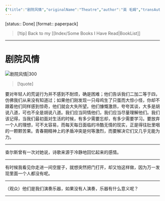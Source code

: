 ```yaml
---
{"title":"剧院风情","originalName":"Theatre","author":"英 毛姆","transAuthor":"俞亢咏","publisher":"上海译文出版社","rating":8.6,"RelatedBooks":"木麻黄树,圣诞假日,随性而至,克拉多克夫人,爱德华·巴纳德的堕落,刀锋,卡塔丽娜,人生的枷锁（插图本·上下册）,绅士肖像,叶之震颤","ISBN":9787532770700,"type":"ReadNote","link":"https://book.douban.com/subject/26611456","cover":"https://img2.doubanio.com/view/subject/l/public/s28354333.jpg","pages":272,"publishDate":"2016-1","EndDate":"2016-09-13","alias":null,"pageprogress":null,"banner_icon":"📖","banner":"https://img2.doubanio.com/view/subject/l/public/s28354333.jpg","dg-publish":true,"permalink":"/BookNotes/剧院风情/","dgPassFrontmatter":true,"noteIcon":""}
---
```


[status:: Done]
[format:: paperpack]

>[!tip] Back to my [[Index/Some Books I Have Read\|BookList]]

---
# 剧院风情

![剧院风情|300](https://img2.doubanio.com/view/subject/l/public/s28354333.jpg)

>[!quote]

要对年轻人的荒诞行为并不感到不耐烦，确是困难；他们告诉我们二加二等于四，仿佛我们从来没有知道过；如果他们刚发现一只母鸡生了只蛋而大惊小怪，你却不跟着他们同样感到惊奇，他们就会大失所望。他们慷慨激昂，夸夸其谈，大多是胡说八道，可也不全是胡说八道。我们应当同情他们，我们应当尽量理解他们。我们该记得，当我们最初面对生活的时候，有多少需要忘却，有多少需要学习。要放弃一个人的理想，可不太容易，而每天每日面临的冷酷无情的现实，正是得往肚里咽的一颗颗苦果。青春期精神上的矛盾冲突是何等激烈，而要解决它们又几乎无能为力。

------

查尔斯曾有一次对她说，诗歌来源于冷静地回忆起来的感情。

-----

有时候我看见你走进一间空屋子，就想突然把门打开，却又怕这样做，因为万一发现里面一个人都没有呢。

-----

（观众）他们是我们演奏乐器，如果没有人演奏，乐器有什么意义呢？

------
